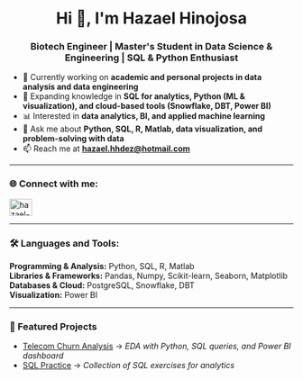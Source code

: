 <h1 align="center">Hi 👋, I'm Hazael Hinojosa</h1>
<h3 align="center">Biotech Engineer | Master's Student in Data Science & Engineering | SQL & Python Enthusiast</h3>

- 🔭 Currently working on **academic and personal projects in data analysis and data engineering**  
- 🌱 Expanding knowledge in **SQL for analytics, Python (ML & visualization), and cloud-based tools (Snowflake, DBT, Power BI)**  
- 📊 Interested in **data analytics, BI, and applied machine learning**  
- 💬 Ask me about **Python, SQL, R, Matlab, data visualization, and problem-solving with data**  
- 📫 Reach me at **hazael.hhdez@hotmail.com**

---

<h3 align="left">🌐 Connect with me:</h3>
<p align="left">
<a href="https://www.linkedin.com/in/hazael-hinojosa/" target="blank">
  <img align="center" src="https://raw.githubusercontent.com/rahuldkjain/github-profile-readme-generator/master/src/images/icons/Social/linked-in-alt.svg" alt="hazael-hinojosa" height="30" width="40" />
</a>
</p>

---

<h3 align="left">🛠️ Languages and Tools:</h3>

**Programming & Analysis:** Python, SQL, R, Matlab  
**Libraries & Frameworks:** Pandas, Numpy, Scikit-learn, Seaborn, Matplotlib  
**Databases & Cloud:** PostgreSQL, Snowflake, DBT  
**Visualization:** Power BI  

---

<h3>🚀 Featured Projects</h3>

- [Telecom Churn Analysis](https://github.com/usuario/repo) → *EDA with Python, SQL queries, and Power BI dashboard*  
- [SQL Practice](https://github.com/usuario/repo) → *Collection of SQL exercises for analytics*  

